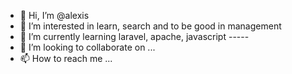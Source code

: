 - 👋 Hi, I’m @alexis
- 👀 I’m interested in learn, search and to be good in management
- 🌱 I’m currently learning laravel, apache, javascript -----
- 💞️ I’m looking to collaborate on ...
- 📫 How to reach me ...

<!---
alextero21/alextero21 is a ✨ special ✨ repository because its `README.md` (this file) appears on your GitHub profile.
You can click the Preview link to take a look at your changes.
--->
